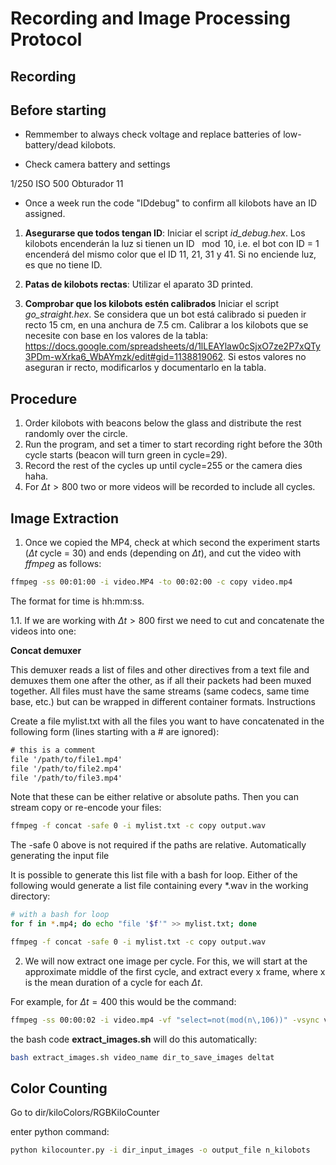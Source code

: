 # Recording and Image Processing Protocol

## Recording

## Before starting
- Remmember to always check voltage and replace batteries of low-battery/dead kilobots.

- Check camera battery and settings

1/250
ISO 500
Obturador 11

- Once a week run the code "IDdebug" to confirm all kilobots have an ID assigned.


1. **Asegurarse que todos tengan ID**:
   Iniciar el script *id_debug.hex*. Los kilobots encenderán la luz si tienen un ID $\mod 10$, i.e. el bot con ID = 1 encenderá del mismo color que el ID 11, 21, 31 y 41. Si no enciende luz, es que no tiene ID.
2. **Patas de kilobots rectas**:
   Utilizar el aparato 3D printed.


3. **Comprobar que los kilobots estén calibrados**
   Iniciar el script *go_straight.hex*. Se considera que un bot está calibrado si pueden ir recto 15 cm, en una anchura de 7.5 cm.
   Calibrar a los kilobots que se necesite con base en los valores de la tabla:
    https://docs.google.com/spreadsheets/d/1lLEAYlaw0cSjxO7ze2P7xQTy3PDm-wXrka6_WbAYmzk/edit#gid=1138819062.
   Si estos valores no aseguran ir recto, modificarlos y documentarlo en la tabla.



## Procedure
1. Order kilobots with beacons below the glass and distribute the rest randomly over the circle.
2. Run the program, and set a timer to start recording right before the 30th cycle starts (beacon will turn green in cycle=29).
3. Record the rest of the cycles up until cycle=255 or the camera dies haha.
4. For $\Delta t > 800$ two or more videos will be recorded to include all cycles.


## Image Extraction

1. Once we copied the MP4, check at which second the experiment starts ($\Delta t$ cycle = 30) and ends (depending on $\Delta t$), and cut the video with *ffmpeg* as follows:
```bash
ffmpeg -ss 00:01:00 -i video.MP4 -to 00:02:00 -c copy video.mp4
```   
The format for time is hh:mm:ss.

1.1. If we are working with $\Delta t > 800$ first we need to cut and concatenate the videos into one:

**Concat demuxer**

This demuxer reads a list of files and other directives from a text file and demuxes them one after the other, as if all their packets had been muxed together. All files must have the same streams (same codecs, same time base, etc.) but can be wrapped in different container formats.
Instructions

Create a file mylist.txt with all the files you want to have concatenated in the following form (lines starting with a # are ignored):

```txt
# this is a comment
file '/path/to/file1.mp4'
file '/path/to/file2.mp4'
file '/path/to/file3.mp4'
```

Note that these can be either relative or absolute paths. Then you can stream copy or re-encode your files:

```bash
ffmpeg -f concat -safe 0 -i mylist.txt -c copy output.wav
```
The -safe 0 above is not required if the paths are relative.
Automatically generating the input file

It is possible to generate this list file with a bash for loop. Either of the following would generate a list file containing every *.wav in the working directory:
```bash
# with a bash for loop
for f in *.mp4; do echo "file '$f'" >> mylist.txt; done

ffmpeg -f concat -safe 0 -i mylist.txt -c copy output.wav
```

2. We will now extract one image per cycle. For this, we will start at the approximate middle of the first cycle, and extract every x frame, where x is the mean duration of a cycle for each $\Delta t$.

For example, for $\Delta t = 400$ this would be the command:

```sh
ffmpeg -ss 00:00:02 -i video.mp4 -vf "select=not(mod(n\,106))" -vsync vfr -q:v 2 output%04d.jpg
```
the bash code **extract_images.sh** will do this automatically:

```sh
bash extract_images.sh video_name dir_to_save_images deltat
```

## Color Counting

Go to dir/kiloColors/RGBKiloCounter

enter python command:
```bash
python kilocounter.py -i dir_input_images -o output_file n_kilobots

```
